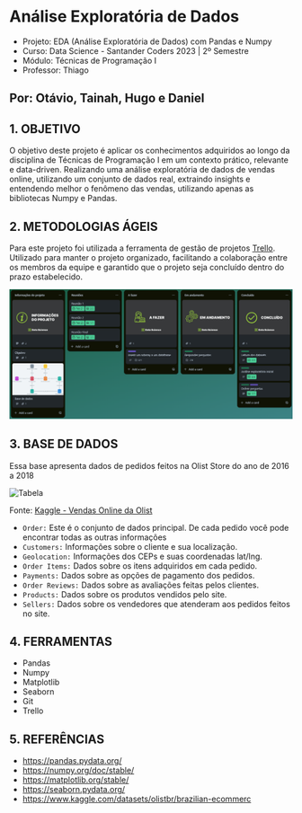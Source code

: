 # Análise Exploratória de Dados

- Projeto: EDA (Análise Exploratória de Dados) com Pandas e Numpy
- Curso: Data Science - Santander Coders 2023 | 2º Semestre
- Módulo: Técnicas de Programação I
- Professor: Thiago

## Por: Otávio, Tainah, Hugo e Daniel

## 1. OBJETIVO

O objetivo deste projeto é aplicar os conhecimentos adquiridos ao longo da disciplina de Técnicas de Programação I em um contexto prático, relevante e data-driven. Realizando uma análise exploratória de dados de vendas online, utilizando um conjunto de dados real, extraindo insights e entendendo melhor o fenômeno das vendas, utilizando apenas as bibliotecas Numpy e Pandas.

## 2. METODOLOGIAS ÁGEIS

Para este projeto foi utilizada a ferramenta de gestão de projetos [Trello]([https://trello.com/b/yLjzU1Dh/projeto-sql-ada](https://trello.com/b/v8IAs6a9/projeto-pandas-ada)). Utilizado para manter o projeto organizado, facilitando a colaboração entre os membros da equipe e garantido que o projeto seja concluído dentro do prazo estabelecido.

![image](images/trello.png)

## 3. BASE DE DADOS

Essa base apresenta dados de pedidos feitos na Olist Store do ano de 2016 a 2018

![Tabela](https://github.com/OtavioSotnas/AnaliseExploratoria-ADA-Santander/assets/142911747/47beffb2-ed6b-44ff-ad7c-9899aa5b7cbe)

Fonte: [Kaggle - Vendas Online da Olist](https://www.kaggle.com/datasets/olistbr/brazilian-ecommerce)

- ``Order:`` Este é o conjunto de dados principal. De cada pedido você pode encontrar todas as outras informações
- ``Customers:`` Informações sobre o cliente e sua localização.
- ``Geolocation:`` Informações dos CEPs e suas coordenadas lat/lng.
- ``Order Items:`` Dados sobre os itens adquiridos em cada pedido.
- ``Payments:`` Dados sobre as opções de pagamento dos pedidos.
- ``Order Reviews:`` Dados sobre as avaliações feitas pelos clientes.
- ``Products:`` Dados sobre os produtos vendidos pelo site.
- ``Sellers:`` Dados sobre os vendedores que atenderam aos pedidos feitos no site.

## 4. FERRAMENTAS

- Pandas
- Numpy
- Matplotlib
- Seaborn
- Git
- Trello

## 5. REFERÊNCIAS

- https://pandas.pydata.org/
- https://numpy.org/doc/stable/
- https://matplotlib.org/stable/
- https://seaborn.pydata.org/
- https://www.kaggle.com/datasets/olistbr/brazilian-ecommerc

